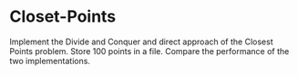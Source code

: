 # Closet-Points
Implement the Divide and Conquer and direct approach of the Closest Points problem. Store 100 points in a file. Compare the performance of the two implementations.
